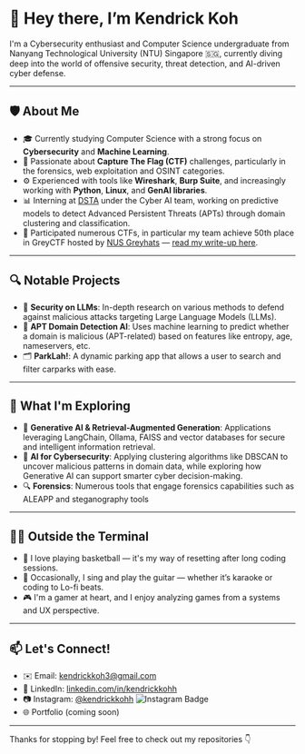 # 👋 Hey there, I’m Kendrick Koh

I'm a Cybersecurity enthusiast and Computer Science undergraduate from Nanyang Technological University (NTU) Singapore 🇸🇬, currently diving deep into the world of offensive security, threat detection, and AI-driven cyber defense.

---

## 🛡️ About Me

- 🎓 Currently studying Computer Science with a strong focus on **Cybersecurity** and **Machine Learning**.
- 🔐 Passionate about **Capture The Flag (CTF)** challenges, particularly in the forensics, web exploitation and OSINT categories.
- ⚙️ Experienced with tools like **Wireshark**, **Burp Suite**, and increasingly working with **Python**, **Linux**, and **GenAI libraries**.
- 📊 Interning at [DSTA](https://www.dsta.gov.sg) under the Cyber AI team, working on predictive models to detect Advanced Persistent Threats (APTs) through domain clustering and classification.
- 🏅 Participated numerous CTFs, in particular my team achieve 50th place in GreyCTF hosted by [NUS Greyhats](https://nusgreyhats.org/)  — [read my write-up here](https://gist.github.com/kendrickkohh/6c10875ec554bf477bf29514e365263a).

---

## 🔍 Notable Projects

- 🔐 **Security on LLMs**: In-depth research on various methods to defend against malicious attacks targeting Large Language Models (LLMs).
- 🧠 **APT Domain Detection AI**: Uses machine learning to predict whether a domain is malicious (APT-related) based on features like entropy, age, nameservers, etc.
- 🗂️ **ParkLah!**: A dynamic parking app that allows a user to search and filter carparks with ease.

---

## 🚀 What I'm Exploring

- 🧠 **Generative AI & Retrieval-Augmented Generation**: Applications leveraging LangChain, Ollama, FAISS and vector databases for secure and intelligent information retrieval.
- 🤖 **AI for Cybersecurity**: Applying clustering algorithms like DBSCAN to uncover malicious patterns in domain data, while exploring how Generative AI can support smarter cyber decision-making.
- 🔍 **Forensics**: Numerous tools that engage forensics capabilities such as ALEAPP and steganography tools

---

## 👨‍💻 Outside the Terminal

- 🏀 I love playing basketball — it's my way of resetting after long coding sessions.  
- 🎤 Occasionally, I sing and play the guitar — whether it’s karaoke or coding to Lo-fi beats.  
- 🎮 I'm a gamer at heart, and I enjoy analyzing games from a systems and UX perspective.

---

## 📫 Let's Connect!

- ✉️ Email: kendrickkoh3@gmail.com  
- 💼 LinkedIn: [linkedin.com/in/kendrickkohh](https://www.linkedin.com/in/kendrickkohh)
- 📷 Instagram: [@kendrickkohh](https://www.instagram.com/kendrickkohh/) ![Instagram Badge](https://img.shields.io/badge/-@kendrickkohh-E4405F?style=flat-square&logo=instagram&logoColor=white)
- 🌐 Portfolio (coming soon)

---

Thanks for stopping by! Feel free to check out my repositories 👇  
